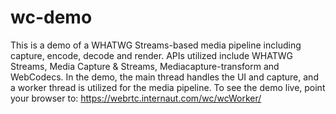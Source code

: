 # wc-demo
This is a demo of a WHATWG Streams-based media pipeline including capture, encode, decode and render. 
APIs utilized include WHATWG Streams, Media Capture & Streams, Mediacapture-transform and WebCodecs.
In the demo, the main thread handles the UI and capture, and a worker thread is utilized for the media pipeline. 
To see the demo live, point your browser to:  https://webrtc.internaut.com/wc/wcWorker/
